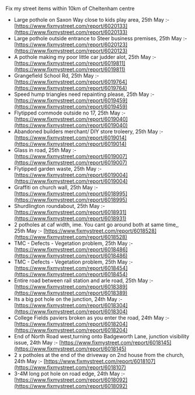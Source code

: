 Fix my street items within 10km of Cheltenham centre

<!-- fix_marker starts -->

- Large pothole on Saxon Way close to kids play area, 25th May :- [https://www.fixmystreet.com/report/6020133](https://www.fixmystreet.com/report/6020133)
- Large pothole outside entrance to Steer business premises, 25th May :- [https://www.fixmystreet.com/report/6020123](https://www.fixmystreet.com/report/6020123)
- A pothole making my poor little car judder alot, 25th May :- [https://www.fixmystreet.com/report/6019811](https://www.fixmystreet.com/report/6019811)
- Grangefield School Rd, 25th May :- [https://www.fixmystreet.com/report/6019764](https://www.fixmystreet.com/report/6019764)
- Speed hump triangles need repainting please, 25th May :- [https://www.fixmystreet.com/report/6019459](https://www.fixmystreet.com/report/6019459)
- Flytipped commode outside no 17, 25th May :- [https://www.fixmystreet.com/report/6019040](https://www.fixmystreet.com/report/6019040)
- Abandoned builders merchant/ DIY store troleery, 25th May :- [https://www.fixmystreet.com/report/6019014](https://www.fixmystreet.com/report/6019014)
- Glass in road, 25th May :- [https://www.fixmystreet.com/report/6019007](https://www.fixmystreet.com/report/6019007)
- Flytipped garden waste, 25th May :- [https://www.fixmystreet.com/report/6019004](https://www.fixmystreet.com/report/6019004)
- Graffiti on church wall, 25th May :- [https://www.fixmystreet.com/report/6018995](https://www.fixmystreet.com/report/6018995)
- Shurdlington roundabout, 25th May :- [https://www.fixmystreet.com/report/6018931](https://www.fixmystreet.com/report/6018931)
- 2 potholes at caf width, ime. You cant go around both at same time,, 25th May :- [https://www.fixmystreet.com/report/6018528](https://www.fixmystreet.com/report/6018528)
- TMC - Defects - Vegetation problem, 25th May :- [https://www.fixmystreet.com/report/6018486](https://www.fixmystreet.com/report/6018486)
- TMC - Defects - Vegetation problem, 25th May :- [https://www.fixmystreet.com/report/6018454](https://www.fixmystreet.com/report/6018454)
- Entire road between rail station and arle road, 25th May :- [https://www.fixmystreet.com/report/6018389](https://www.fixmystreet.com/report/6018389)
- Its a big pot hole on the junction, 24th May :- [https://www.fixmystreet.com/report/6018304](https://www.fixmystreet.com/report/6018304)
- College Fields paviers broken as you enter the road, 24th May :- [https://www.fixmystreet.com/report/6018204](https://www.fixmystreet.com/report/6018204)
- End of North Road west,turning onto Badgeworth Lane, junction visibility issue, 24th May :- [https://www.fixmystreet.com/report/6018145](https://www.fixmystreet.com/report/6018145)
- 2 x potholes at the end of the driveway on 2nd house from the church, 24th May :- [https://www.fixmystreet.com/report/6018107](https://www.fixmystreet.com/report/6018107)
- 3-4M long pot hole on road edge, 24th May :- [https://www.fixmystreet.com/report/6018092](https://www.fixmystreet.com/report/6018092)

<!-- fix_marker ends -->